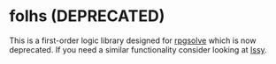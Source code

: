 # folhs (DEPRECATED)

This is a first-order logic library designed for [rpgsolve](https://github.com/phheim/rpgsolve) which is now deprecated. If you need a similar functionality consider looking at [Issy](https://github.com/phheim/issy).
